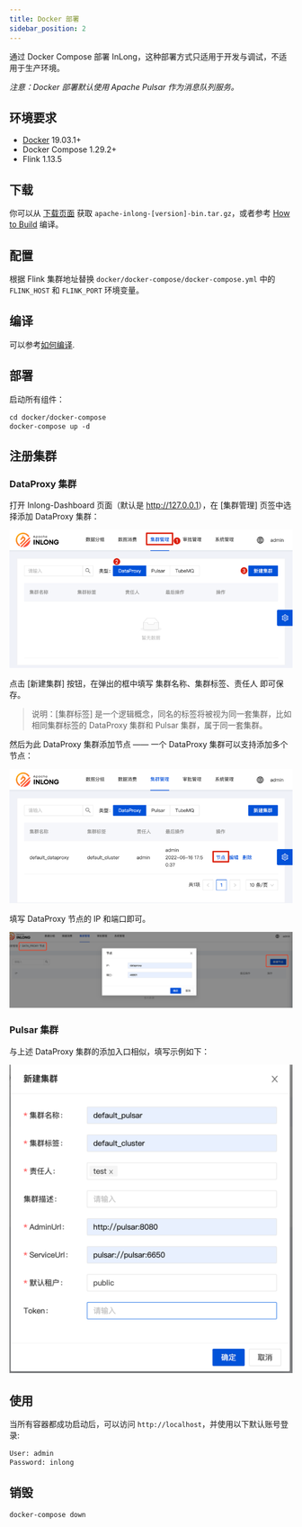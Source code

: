```yaml
---
title: Docker 部署
sidebar_position: 2
---
```


通过 Docker Compose 部署 InLong，这种部署方式只适用于开发与调试，不适用于生产环境。

*注意：Docker 部署默认使用 Apache Pulsar 作为消息队列服务。*

## 环境要求
- [Docker](https://docs.docker.com/engine/install/) 19.03.1+
- Docker Compose 1.29.2+
- Flink 1.13.5

## 下载
你可以从 [下载页面](https://inlong.apache.org/zh-CN/download/) 获取 `apache-inlong-[version]-bin.tar.gz`，或者参考 [How to Build](quick_start/how_to_build.md) 编译。

## 配置
根据 Flink 集群地址替换 `docker/docker-compose/docker-compose.yml` 中的 `FLINK_HOST` 和 `FLINK_PORT` 环境变量。

## 编译

可以参考[如何编译](quick_start/how_to_build.md).

## 部署

启动所有组件：
```
cd docker/docker-compose
docker-compose up -d
```

## 注册集群

### DataProxy 集群

打开 Inlong-Dashboard 页面（默认是 <http://127.0.0.1>），在 [集群管理] 页签中选择添加 DataProxy 集群：

![](img/dp_cluster_cn.png)

点击 [新建集群] 按钮，在弹出的框中填写 集群名称、集群标签、责任人 即可保存。

> 说明：[集群标签] 是一个逻辑概念，同名的标签将被视为同一套集群，比如相同集群标签的 DataProxy 集群和 Pulsar 集群，属于同一套集群。

然后为此 DataProxy 集群添加节点 —— 一个 DataProxy 集群可以支持添加多个节点：

![](img/dp_cluster_node_cn.png)

填写 DataProxy 节点的 IP 和端口即可。

![](img/dp_cluster_node_save_cn.png)

### Pulsar 集群

与上述 DataProxy 集群的添加入口相似，填写示例如下：

![](img/pulsar_cluster_save_cn.png)

## 使用

当所有容器都成功启动后，可以访问 `http://localhost`，并使用以下默认账号登录:
```
User: admin
Password: inlong
```

## 销毁

```
docker-compose down
```
